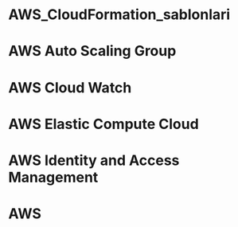 # AWS_CloudFormation_sablonlari
# AWS Auto Scaling Group
# AWS Cloud Watch
# AWS Elastic Compute Cloud
# AWS Identity and Access Management
# AWS 